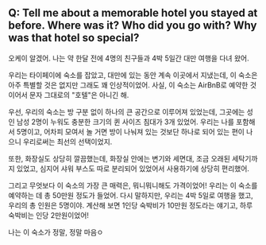 ## Q: Tell me about a memorable hotel you stayed at before. Where was it? Who did you go with? Why was that hotel so special?

오케이 알겠어. 나는 약 한달 전에 4명의 친구들과 4박 5일간 대만 여행을 다녀 왔어.

우리는 타이페이에 숙소를 잡았고, 대만에 있는 동안 계속 이곳에서 지냈는데, 이 숙소은 아주 특별할 것은 없지만 그래도 꽤 인상적이었어. 사실, 이 숙소는 AirBnB로 예약한 것이어서 문자 그대로의 "호텔"은 아니긴 해.

우선, 우리의 숙소는 방 구분 없이 하나의 큰 공간으로 이루어져 있었는데, 그곳에는 성인 남성 2명이 누워도 충분한 크기의 퀸 사이즈 침대가 3개 있었어.
우리는 나를 포함해서 5명이고, 어차피 모여서 놀 거면 방이 나눠져 있는 것보단 하나로 되어 있는 편이 나으니 우리로써는 최선의 선택이었지.

또한, 화장실도 상당히 깔끔했는데, 화장실 안에는 변기와 세면대, 조금 오래된 세탁기까지 있었고, 심지어 샤워 부스도 따로 분리되어 있었어서 사용하기에 상당히 편리했어.

그리고 무엇보다 이 숙소의 가장 큰 매력은, 뭐니뭐니해도 가격이었어! 우리는 이 숙소를 예약하는 데 총 50만원 정도가 들었어. 다시 말하지만, 우리는 4박 5일로 여행을 했고, 우리의 총 인원은 5명이야. 계산해 보면 1인당 숙박비가 10만원 정도라는 얘기고, 하루 숙박비는 인당 2만원이었어!

나는 이 숙소가 정말, 정말 마음ㅇ
